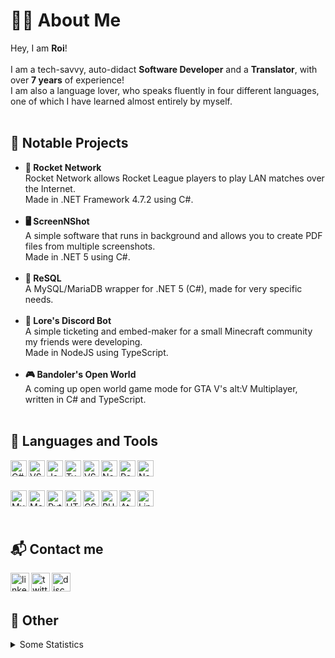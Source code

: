 # 👨‍💻 About Me
Hey, I am **Roi**!
<br>
<br>
I am a tech-savvy, auto-didact **Software Developer** and a **Translator**, with over **7 years** of experience!
<br>
I am also a language lover, who speaks fluently in four different languages, one of which I have learned almost entirely by myself.
<br>
<br>

## 📝 Notable Projects

- **🚀 Rocket Network**
    <br>Rocket Network allows Rocket League players to play LAN matches over the Internet.
    <br>Made in .NET Framework 4.7.2 using C#.
  <br><br>
- **🖥️ ScreenNShot**
    <br>A simple software that runs in background and allows you to create PDF files from multiple screenshots. 
    <br>Made in .NET 5 using C#.
  <br><br>
- **🔌 ReSQL**
    <br>A MySQL/MariaDB wrapper for .NET 5 (C#), made for very specific needs.
  <br><br>
- **📣 Lore's Discord Bot**
    <br>A simple ticketing and embed-maker for a small Minecraft community my friends were developing.
    <br>Made in NodeJS using TypeScript.
  <br><br>
- **🎮 Bandoler's Open World**
    <br>A coming up open world game mode for GTA V's alt:V Multiplayer, written in C# and TypeScript.
<br><br>

## 🔨 Languages and Tools
<img align="left" alt="C#" width="26px" src="https://lielamar.com/svgs/csharp.svg" />
<img align="left" alt="VS" width="26px" src="https://lielamar.com/svgs/vs.svg" />
<img align="left" alt="JavaScript" width="26px" src="https://lielamar.com/svgs/javascript.svg" />
<img align="left" alt="TypeScript" width="26px" src="https://lielamar.com/svgs/typescript.svg" />
<img align="left" alt="VSCode" width="26px" src="https://lielamar.com/svgs/vscode.svg" />
<img align="left" alt="NodeJS" width="26px" src="https://lielamar.com/svgs/nodejs.svg" />
<img align="left" alt="React" width="26px" src="https://lielamar.com/svgs/react.svg" />
<img align="left" alt="NextJS" width="26px" src="https://lielamar.com/svgs/nextjs.svg" />

<br><br>

<img align="left" alt="MySQL" width="26px" src="https://lielamar.com/svgs/mysql.svg" />
<img align="left" alt="MongoDB" width="26px" src="https://lielamar.com/svgs/mongodb.svg" />
<img align="left" alt="Python" width="26px" src="https://lielamar.com/svgs/python.svg" />
<img align="left" alt="HTML5" width="26px" src="https://lielamar.com/svgs/html5.svg" />
<img align="left" alt="CSS3" width="26px" src="https://lielamar.com/svgs/css3.svg" />
<img align="left" alt="PHP" width="26px" src="https://lielamar.com/svgs/php.svg" />
<img align="left" alt="Atom" width="26px" src="https://lielamar.com/svgs/atom.svg" />
<img align="left" alt="Linux" width="26px" src="https://lielamar.com/svgs/linux.svg" />
<br><br><br>


## 📬 Contact me

[<img align="left" alt="linkedin" width="30px" src="https://lielamar.com/svgs/linkedin_colored.svg" />][linkedin]
[<img align="left" alt="twitter"  width="30px" src="https://lielamar.com/svgs/twitter_colored.svg" />][twitter]
[<img align="left" alt="discord"  width="30px" src="https://lielamar.com/svgs/discord.svg" />][discord]

<br>
<br>


## 🌟 Other

<details>
  <summary>Some Statistics</summary>
  <img width="48%" alt="GitHub Stats" src="https://github-readme-stats.vercel.app/api?username=elBandoler&show_icons=true&hide_border=true"/>
  <img width="40%" alt="GitHub Language Stats" src="https://github-readme-stats.vercel.app/api/top-langs/?username=elBandoler&layout=compact"/>
</details>


<!--  Links and stuff -->
[discord]: https://discordapp.com/users/400772061527670804/
[twitter]: https://twitter.com/RoiGerszkoviez
[linkedin]: https://www.linkedin.com/in/roi-asher-gerszkoviez-83225a212/
